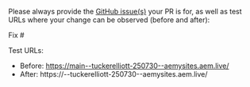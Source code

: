 Please always provide the [GitHub issue(s)](../issues) your PR is for, as well as test URLs where your change can be observed (before and after):

Fix #<gh-issue-id>

Test URLs:
- Before: https://main--tuckerelliott-250730--aemysites.aem.live/
- After: https://<branch>--tuckerelliott-250730--aemysites.aem.live/

